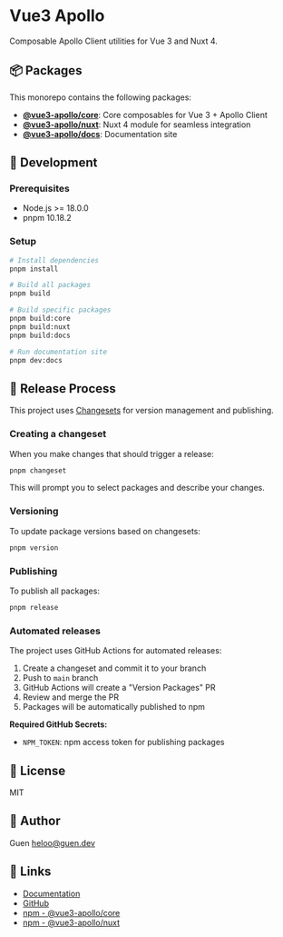 # Vue3 Apollo

Composable Apollo Client utilities for Vue 3 and Nuxt 4.

## 📦 Packages

This monorepo contains the following packages:

- **[@vue3-apollo/core](./packages/core)**: Core composables for Vue 3 + Apollo Client
- **[@vue3-apollo/nuxt](./packages/nuxt)**: Nuxt 4 module for seamless integration
- **[@vue3-apollo/docs](./packages/docs)**: Documentation site

## 🚀 Development

### Prerequisites

- Node.js >= 18.0.0
- pnpm 10.18.2

### Setup

```bash
# Install dependencies
pnpm install

# Build all packages
pnpm build

# Build specific packages
pnpm build:core
pnpm build:nuxt
pnpm build:docs

# Run documentation site
pnpm dev:docs
```

## 📝 Release Process

This project uses [Changesets](https://github.com/changesets/changesets) for version management and publishing.

### Creating a changeset

When you make changes that should trigger a release:

```bash
pnpm changeset
```

This will prompt you to select packages and describe your changes.

### Versioning

To update package versions based on changesets:

```bash
pnpm version
```

### Publishing

To publish all packages:

```bash
pnpm release
```

### Automated releases

The project uses GitHub Actions for automated releases:

1. Create a changeset and commit it to your branch
2. Push to `main` branch
3. GitHub Actions will create a "Version Packages" PR
4. Review and merge the PR
5. Packages will be automatically published to npm

**Required GitHub Secrets:**
- `NPM_TOKEN`: npm access token for publishing packages

## 📄 License

MIT

## 👤 Author

Guen <heloo@guen.dev>

## 🔗 Links

- [Documentation](https://github.com/guendev/vue3-apollo)
- [GitHub](https://github.com/guendev/vue3-apollo)
- [npm - @vue3-apollo/core](https://www.npmjs.com/package/@vue3-apollo/core)
- [npm - @vue3-apollo/nuxt](https://www.npmjs.com/package/@vue3-apollo/nuxt)
